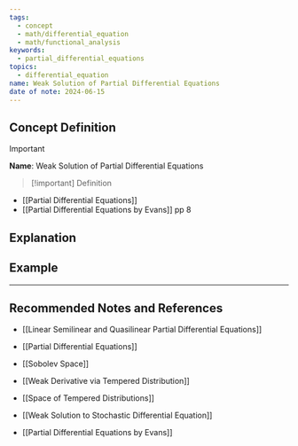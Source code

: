 ```yaml
---
tags:
  - concept
  - math/differential_equation
  - math/functional_analysis
keywords:
  - partial_differential_equations
topics:
  - differential_equation
name: Weak Solution of Partial Differential Equations
date of note: 2024-06-15
---
```


## Concept Definition

>[!important]
>**Name**: Weak Solution of Partial Differential Equations


>[!important] Definition
>

- [[Partial Differential Equations]]
- [[Partial Differential Equations by Evans]] pp 8




## Explanation





## Example







-----------
##  Recommended Notes and References


- [[Linear Semilinear and Quasilinear Partial Differential Equations]]
- [[Partial Differential Equations]]


- [[Sobolev Space]]
- [[Weak Derivative via Tempered Distribution]]
- [[Space of Tempered Distributions]]


- [[Weak Solution to Stochastic Differential Equation]]

- [[Partial Differential Equations by Evans]]